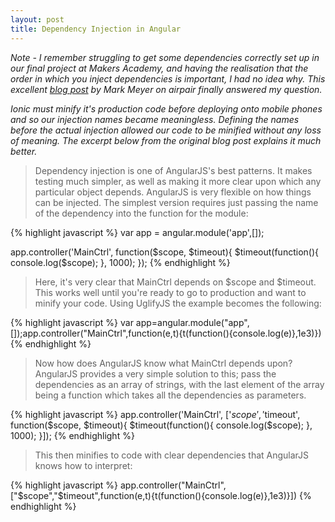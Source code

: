 ```yaml
---
layout: post
title: Dependency Injection in Angular
---
```


_Note - I remember struggling to get some dependencies correctly set up in our final project at Makers Academy, and having the realisation that the order in which you inject dependencies is important, I had no idea why. This excellent [blog post](https://www.airpair.com/angularjs/posts/top-10-mistakes-angularjs-developers-make) by Mark Meyer on airpair finally answered my question._

_Ionic must minify it's production code before deploying onto mobile phones and so our injection names became meaningless. Defining the names before the actual injection allowed our code to be minified without any loss of meaning. The excerpt below from the original blog post explains it much better._

>Dependency injection is one of AngularJS's best patterns. It makes testing much simpler, as well as making it more clear upon which any particular object depends. AngularJS is very flexible on how things can be injected. The simplest version requires just passing the name of the dependency into the function for the module:

{% highlight javascript %}
var app = angular.module('app',[]);

app.controller('MainCtrl', function($scope, $timeout){
    $timeout(function(){
        console.log($scope);
    }, 1000);
});
{% endhighlight %}

>Here, it's very clear that MainCtrl depends on $scope and $timeout.
This works well until you're ready to go to production and want to minify your code. Using UglifyJS the example becomes the following:

{% highlight javascript %}
var app=angular.module("app",[]);app.controller("MainCtrl",function(e,t){t(function(){console.log(e)},1e3)})
{% endhighlight %}

>Now how does AngularJS know what MainCtrl depends upon? AngularJS provides a very simple solution to this; pass the dependencies as an array of strings, with the last element of the array being a function which takes all the dependencies as parameters.

{% highlight javascript %}
app.controller('MainCtrl', ['$scope', '$timeout', function($scope, $timeout){
    $timeout(function(){
        console.log($scope);
    }, 1000);
}]);
{% endhighlight %}

>This then minifies to code with clear dependencies that AngularJS knows how to interpret:

{% highlight javascript %}
app.controller("MainCtrl",["$scope","$timeout",function(e,t){t(function(){console.log(e)},1e3)}])
{% endhighlight %}
